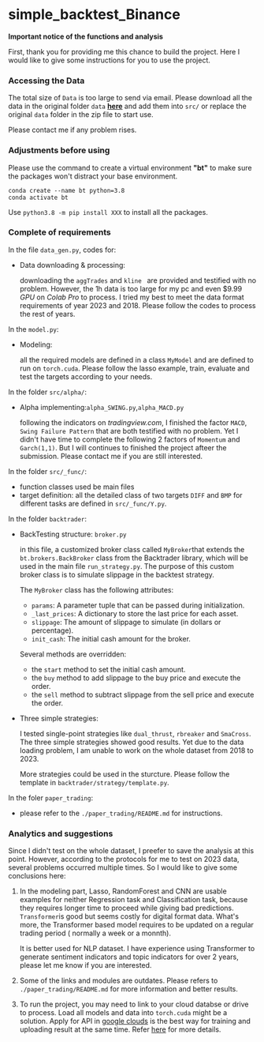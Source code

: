 # simple_backtest_Binance

**Important notice of the functions and analysis**

First, thank you for providing me this chance to build the project. Here I would like to give some instructions for you to use the project.

### Accessing the Data

The total size of `Data` is too large to send via email. Please download all the data in the original folder `data` [**here**]() and add them into  `src/` or replace the original `data` folder in the zip file to start use. 

Please contact me if any problem rises.

###  Adjustments before using

Please use the command to create a virtual environment **"bt"** to make sure the packages won't distract your base environment.

```
conda create --name bt python=3.8
conda activate bt
```

Use `python3.8 -m pip install XXX` to install all the packages.

### Complete of requirements

In the file `data_gen.py`, codes for:

- Data downloading & processing: 

  downloading the `aggTrades` and  `kline ` are provided and testified with no problem. However, the 1h data is too large for my pc and even $9.99 *GPU* on *Colab Pro* to process. I tried my best to meet the data format requirements of year 2023 and 2018. Please follow the codes to process the rest of years.

In the `model.py`:

- Modeling:

  all the required models are defined in a class `MyModel` and are defined to run on `torch.cuda`. Please follow the lasso example, train, evaluate and test the targets according to your needs.

In the folder `src/alpha/`:

- Alpha implementing:`alpha_SWING.py`,`alpha_MACD.py`

  following the indicators on *tradingview.com*, I finished the factor `MACD`, `Swing Failure Pattern` that are both testified with no problem. Yet I didn't have time to complete the following 2 factors of `Momentum` and `Garch(1,1)`. But I will continues to finished the project afteer the submission. Please contact me if you are still interested.

In the folder  `src/_func/`:

- function classes used be main files
- target definition: all the detailed class of two targets `DIFF` and `BMP` for different tasks are defined in `src/_func/Y.py`.


In the folder `backtrader`:

- BackTesting structure: `broker.py`

  in this file, a customized broker class called `MyBroker`that extends the `bt.brokers.BackBroker` class from the Backtrader library, which will be used in the main file `run_strategy.py`. The purpose of this custom broker class is to simulate slippage in the backtest strategy.

  The `MyBroker` class has the following attributes:

  - `params`: A parameter tuple that can be passed during initialization.
  - `_last_prices`: A dictionary to store the last price for each asset.
  - `slippage`: The amount of slippage to simulate (in dollars or percentage).
  - `init_cash`: The initial cash amount for the broker.

  Several methods are overridden:

    - the `start` method to set the initial cash amount.
    - the `buy` method to add slippage to the buy price and execute the order.
    - the `sell` method to subtract slippage from the sell price and execute the order.

- Three simple strategies:

  I tested single-point strategies like `dual_thrust`, `rbreaker` and `SmaCross`. The three simple strategies showed good results. Yet due to the data loading problem, I am unable to work on the whole dataset from 2018 to 2023. 

  More strategies could be used in the sturcture. Please follow the template in `backtrader/strategy/template.py`.

In the foler `paper_trading`:

- please refer to the `./paper_trading/README.md` for instructions.

### Analytics and suggestions

Since I didn't test on the whole dataset, I preefer to save the analysis at this point. However, according to the protocols for me to test on 2023 data, several problems occurred multiple times. So I would like to give some conclusions here:

1. In the modeling part, Lasso, RandomForest and CNN are usable examples for neither Regression task and Classification task, because they requires longer time to proceed while giving bad predictions. `Transformer`is good but seems costly for digital format data. What's more, the Transformer based model requires to be updated on a regular trading period ( normally a week or a monnth).

   It is better used for NLP dataset. I have experience using Transformer to generate sentiment indicators and topic indicators for over 2 years, please let me know if you are interested.


2. Some of the links and modules are outdates. Please refers to `./paper_trading/README.md` for more information and better results.

3. To run the project, you may need to link to your cloud databse or drive to process. Load all models and data into `torch.cuda` might be a solution. Apply for API in [google clouds](https://console.cloud.google.com/) is the best way for training and uploading result at the same time. Refer [here](https://developers.google.com/drive/api/quickstart/python) for more details.

